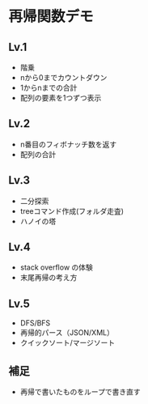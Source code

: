 # 再帰関数デモ
## Lv.1
- 階乗
- nから0までカウントダウン
- 1からnまでの合計
- 配列の要素を1つずつ表示

## Lv.2
- n番目のフィボナッチ数を返す
- 配列の合計

## Lv.3
- 二分探索
- treeコマンド作成(フォルダ走査)
- ハノイの塔

## Lv.4
- stack overflow の体験
- 末尾再帰の考え方

## Lv.5
- DFS/BFS
- 再帰的パース（JSON/XML）
- クイックソート/マージソート

## 補足
- 再帰で書いたものをループで書き直す